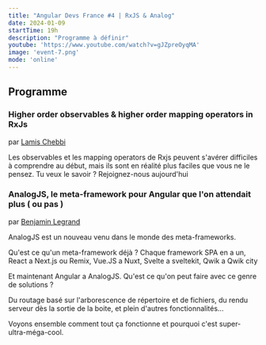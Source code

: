 ```yaml
---
title: "Angular Devs France #4 | RxJS & Analog"
date: 2024-01-09
startTime: 19h
description: "Programme à définir"
youtube: 'https://www.youtube.com/watch?v=gJZpreOyqMA'
image: 'event-7.png'
mode: 'online'
---
```


## Programme

### Higher order observables & higher order mapping operators in RxJs
par [Lamis Chebbi](https://www.linkedin.com/in/lamis-chebbi-026368ab/)

Les observables et les mapping operators de Rxjs peuvent s'avérer difficiles à comprendre au début, mais ils sont en réalité plus faciles que vous ne le pensez. Tu veux le savoir ? Rejoignez-nous aujourd'hui



### AnalogJS, le meta-framework pour Angular que l'on attendait plus ( ou pas )
par [Benjamin Legrand](https://www.linkedin.com/in/benjilegnard/)

AnalogJS est un nouveau venu dans le monde des meta-frameworks.

Qu'est ce qu'un meta-framework déjà ? Chaque framework SPA en a un, React a Next.js ou Remix, Vue.JS a Nuxt, Svelte a sveltekit, Qwik a Qwik city

Et maintenant Angular a AnalogJS. Qu'est ce qu'on peut faire avec ce genre de solutions ?

Du routage basé sur l'arborescence de répertoire et de fichiers, du rendu serveur dès la sortie de la boite, et plein d'autres fonctionnalités...

Voyons ensemble comment tout ça fonctionne et pourquoi c'est super-ultra-méga-cool.

